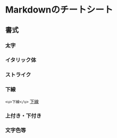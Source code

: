 # Markdownのチートシート

## 書式

### 太字


### イタリック体


### ストライク

### 下線
`<u>下線</u>`
<u>下線</u>


### 上付き・下付き


### 文字色等

